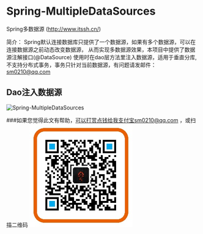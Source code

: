 # Spring-MultipleDataSources
Spring多数据源 (http://www.itssh.cn/) 

简介：
 Spring默认连接数据库只提供了一个数据源，如果有多个数据源，可以在连接数据源之前动态改变数据源，
从而实现多数据源效果，本项目中提供了数据源注解接口(@DataSource) 使用时在dao层方法里注入数据源，适用于垂直分库,不支持分布式事务，事务只针对当前数据源，有问题请发邮件：sm0210@qq.com

## Dao注入数据源

![](https://github.com/sm0210/Spring-MultipleDataSources/blob/master/Spring-MultipleDataSources.jpg "Spring-MultipleDataSources")

 
 ###如果您觉得此文有帮助，可以打赏点钱给我支付宝sm0210@qq.com ，或扫描二维码
![](https://github.com/sm0210/SMCalendar/blob/master/sm0210%40qq.com.jpg "sm0210@qq.com")

